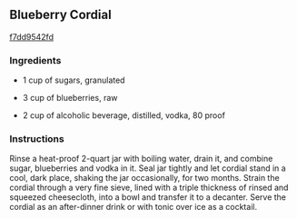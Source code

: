 ## Blueberry Cordial

[f7dd9542fd](http://www.epicurious.com/recipes/food/views/blueberry-cordial-200757)

### Ingredients

 - 1 cup of sugars, granulated

 - 3 cup of blueberries, raw

 - 2 cup of alcoholic beverage, distilled, vodka, 80 proof

### Instructions

Rinse a heat-proof 2-quart jar with boiling water, drain it, and combine sugar, blueberries and vodka in it. Seal jar tightly and let cordial stand in a cool, dark place, shaking the jar occasionally, for two months. Strain the cordial through a very fine sieve, lined with a triple thickness of rinsed and squeezed cheesecloth, into a bowl and transfer it to a decanter. Serve the cordial as an after-dinner drink or with tonic over ice as a cocktail.